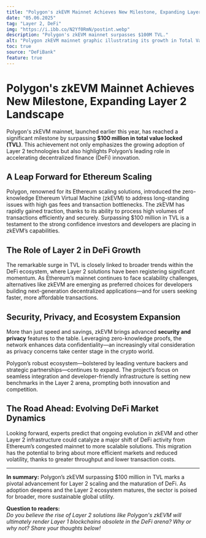 ```yaml
---
title: "Polygon's zkEVM Mainnet Achieves New Milestone, Expanding Layer 2 Landscape"
date: "05.06.2025"
tag: "Layer 2, DeFi"
img: "https://i.ibb.co/N2Yf0RmN/postint.webp"
description: "Polygon's zkEVM mainnet surpasses $100M TVL."
alt: "Polygon zkEVM mainnet graphic illustrating its growth in Total Value Locked"
toc: true
source: "DeFiBank"
feature: true
---
```


# Polygon's zkEVM Mainnet Achieves New Milestone, Expanding Layer 2 Landscape

Polygon's zkEVM mainnet, launched earlier this year, has reached a significant milestone by surpassing **$100 million in total value locked (TVL)**. This achievement not only emphasizes the growing adoption of Layer 2 technologies but also highlights Polygon’s leading role in accelerating decentralized finance (DeFi) innovation.

## A Leap Forward for Ethereum Scaling

Polygon, renowned for its Ethereum scaling solutions, introduced the zero-knowledge Ethereum Virtual Machine (zkEVM) to address long-standing issues with high gas fees and transaction bottlenecks. The zkEVM has rapidly gained traction, thanks to its ability to process high volumes of transactions efficiently and securely. Surpassing $100 million in TVL is a testament to the strong confidence investors and developers are placing in zkEVM’s capabilities.

## The Role of Layer 2 in DeFi Growth

The remarkable surge in TVL is closely linked to broader trends within the DeFi ecosystem, where Layer 2 solutions have been registering significant momentum. As Ethereum’s mainnet continues to face scalability challenges, alternatives like zkEVM are emerging as preferred choices for developers building next-generation decentralized applications—and for users seeking faster, more affordable transactions.

## Security, Privacy, and Ecosystem Expansion

More than just speed and savings, zkEVM brings advanced **security and privacy** features to the table. Leveraging zero-knowledge proofs, the network enhances data confidentiality—an increasingly vital consideration as privacy concerns take center stage in the crypto world.

Polygon’s robust ecosystem—bolstered by leading venture backers and strategic partnerships—continues to expand. The project’s focus on seamless integration and developer-friendly infrastructure is setting new benchmarks in the Layer 2 arena, prompting both innovation and competition.

## The Road Ahead: Evolving DeFi Market Dynamics

Looking forward, experts predict that ongoing evolution in zkEVM and other Layer 2 infrastructure could catalyze a major shift of DeFi activity from Ethereum’s congested mainnet to more scalable solutions. This migration has the potential to bring about more efficient markets and reduced volatility, thanks to greater throughput and lower transaction costs.

---

**In summary:** Polygon’s zkEVM surpassing $100 million in TVL marks a pivotal advancement for Layer 2 scaling and the maturation of DeFi. As adoption deepens and the Layer 2 ecosystem matures, the sector is poised for broader, more sustainable global utility.

**Question to readers:**  
*Do you believe the rise of Layer 2 solutions like Polygon's zkEVM will ultimately render Layer 1 blockchains obsolete in the DeFi arena? Why or why not? Share your thoughts below!*